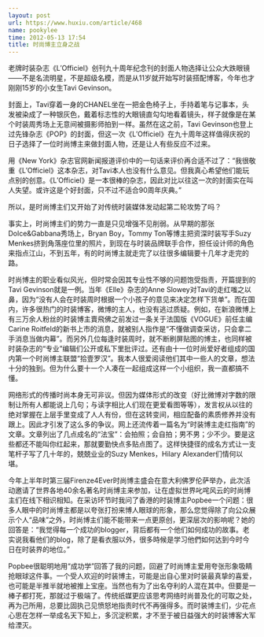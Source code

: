 ```yaml
---
layout: post
url: https://www.huxiu.com/article/468
name: pookylee
time: 2012-05-13 17:54
title: 时尚博主立身之战
---
```

老牌时装杂志《L′Officiel》创刊九十周年纪念刊的封面人物选择让公众大跌眼镜——不是名流明星，不是超级名模，而是从11岁就开始写时装搭配博客，今年也才刚刚15岁的小女生Tavi Gevinson。

封面上，Tavi穿着一身的CHANEL坐在一把金色椅子上，手持着笔与记事本，头发被染成了一种银灰色，戴着标志性的大眼镜直勾勾地看着镜头，样子就像是在某个时装周秀场上无意间被摄影师拍到一样。虽然在这之前，Tavi Gevinson也登上过先锋杂志《POP》的封面，但这一次《L′Officiel》在九十周年这样值得庆祝的日子选择了一位时尚博主来做封面人物，还是让人有些反应不过来。

用《New York》杂志官网新闻报道评价中的一句话来评价再合适不过了：“我很敬重《L′Officiel》这本杂志，对Tavi本人也没有什么意见。但我真心希望他们能玩点别的创意。《L′Officiel》是一本很棒的杂志，因此对比以往这一次的封面实在叫人失望。或许这是个好封面，只不过不适合90周年庆典。”

所以，是时尚博主们又开始了对传统时装媒体发动起第二轮攻势了吗？

事实上，时尚博主们的势力一直是只见增强不见削弱。从早期的那张Dolce&Gabbana秀场上，Bryan Boy，Tommy Ton等博主把资深时装写手Suzy Menkes挤到角落座位里的照片，到现在与时装品牌联手合作，担任设计师的角色来指点江山，不到五年，有的时尚博主就走完了以往很多编辑要十几年才走完的路。

时尚博主的职业看似风光，但时常会因其专业性不够的问题饱受指责，开篇提到的Tavi Gevinson就是一例。当年《Elle》杂志的Anne Slowey对Tavi的走红嗤之以鼻，因为“没有人会在时装周时根据一个小孩子的意见来决定怎样下货单”。而在国内，许多很热门的时装博客，微博的主人，也没有逃过质疑。例如，在新浪微博上有三万余人粉丝的时装博主賣飛佛之前发过一条关于法国版《VOGUE》前任主编Carine Roitfeld的新书上市的消息，就被别人指作是“不懂做调查采访，只会拿二手消息当做内幕”。而另外几位每逢时装周时，就不断刷屏贴图的博主，也同样被时装杂志的“专业”编辑们公开或私下里批评过。还有由十一位时尚爱好者组成的国内第一个时尚博主联盟“拾壹罗汉”。我本人很爱阅读他们其中一些人的文章，想法十分的独到。但为什么要十一个人凑在一起组成这样一个小组织，我一直都搞不懂。

网络形式的传播时尚本身无可非议。但因为媒体形式的改变（好比微博对字数的限制让所有人都能说上几句；与读字相比人们现在更爱看图等等），发言权从以往的绝对掌握在上层手里变成了人人有份，但在这转变间，相应配备的素质修养并没有跟上。因此才引发了这么多的争议。网上还流传着一篇名为“时装博主走红指南”的文章。文章列出了几点成名的“法宝”：会拍照；会自拍；男不男；少不少。要是这些都还不能叫你红起来，那就要勤快点多贴点图了。这样快捷径的成名方式让一支笔杆子写了几十年的，兢兢业业的Suzy Menkes，Hilary Alexander们情何以堪。

今年上半年时第三届Firenze4Ever时尚博主盛会在意大利佛罗伦萨举办，此次活动邀请了世界各地40余名著名时尚博主来参加，让在虚拟世界叱咤风云的时尚博主们在线下相识相知。在采访环节时我问了香港的时装博主Popbee一个问题：很多人眼中的时尚博主都是以夸张打扮来博人眼球的形象，那么您觉得除了向公众展示个人“品味”之外，时尚博主们能不能带来一点更原创，更深层次的影响呢？她的回答是：“我觉得每一个成功的blogger，背后都有一个他们如何成功的故事。老实说我看他们的blog，除了是看衣服以外，很多時候是学习他們如何达到今时今日在时装界的地位。”

Popbee很聪明地用“成功学”回答了我的问题，回避了时尚博主爱用夸张形象吸睛抢眼球这件事。一个受人欢迎的时装博主，可能是出自心里对时装最真挚的喜爱，也可能是半推半就地被推上宝座。当然也有为了出名夺利的人混在其中。但要是一棒子都打死，那就过于极端了。传统纸媒更应该思考网络时尚普及化的可取之处，再为己所用，总要比固执己见愤怒地指责时代不再强得多。而时装博主们，少花点心思在怎样一举成名天下知上，多沉淀积累，才不至于被日益强大的时装博客大军给湮灭。


